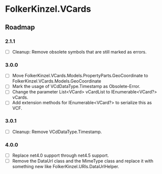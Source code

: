 ﻿# FolkerKinzel.VCards
## Roadmap

### 2.1.1
- [ ] Cleanup: Remove obsolete symbols that are still marked as errors.

### 3.0.0  
- [ ] Move FolkerKinzel.VCards.Models.PropertyParts.GeoCoordinate to 
FolkerKinzel.VCards.Models.GeoCoordinate
- [ ] Mark the usage of VCdDataType.Timestamp as Obsolete-Error.
- [ ] Change the parameter List&lt;VCard&gt; vCardList to IEnumerable&lt;VCard?&gt; vCards.
- [ ] Add extension methods for IEnumerable&lt;VCard?&gt; to serialize this as VCF.

### 3.0.1
- [ ] Cleanup: Remove VCdDataType.Timestamp.

### 4.0.0
- [ ] Replace net4.0 support through net4.5 support.
- [ ] Remove the DataUrl class and the MimeType class and replace it with something new like
FolkerKinzel.URIs.DataUrlHelper.